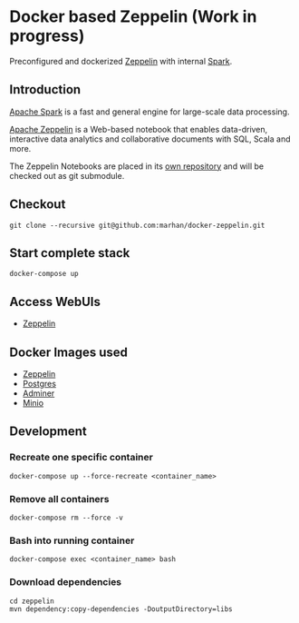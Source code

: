 # Docker based Zeppelin (Work in progress)

Preconfigured and dockerized [Zeppelin](https://zeppelin.apache.org/docs/0.8.1/setup/deployment/docker.html) with internal [Spark](http://spark.apache.org/docs/latest/index.html).

## Introduction

[Apache Spark](https://spark.apache.org) is a fast and general engine for large-scale data processing.

[Apache Zeppelin](http://zeppelin.apache.org/) is a Web-based notebook that enables data-driven, 
interactive data analytics and collaborative documents with SQL, Scala and more.

The Zeppelin Notebooks are placed in its [own repository](https://github.com/marhan/zeppelin-notebook-samples) and will be checked out as git submodule.

## Checkout

    git clone --recursive git@github.com:marhan/docker-zeppelin.git
    
## Start complete stack

    docker-compose up
    
## Access WebUIs

* [Zeppelin](http://localhost:8080) 
    
## Docker Images used

- [Zeppelin](https://hub.docker.com/r/apache/zeppelin)
- [Postgres](https://hub.docker.com/_/postgres)
- [Adminer](https://hub.docker.com/_/adminer/)
- [Minio](https://hub.docker.com/r/minio/minio/)

## Development

### Recreate one specific container

    docker-compose up --force-recreate <container_name>
    
### Remove all containers

    docker-compose rm --force -v
    
### Bash into running container

    docker-compose exec <container_name> bash
    
### Download dependencies

    cd zeppelin
    mvn dependency:copy-dependencies -DoutputDirectory=libs
